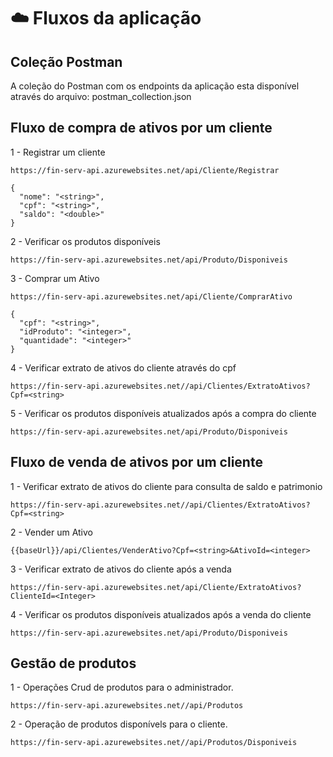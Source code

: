 # ☁️ Fluxos da aplicação

## Coleção Postman

A coleção do Postman com os endpoints da aplicação esta disponível através do arquivo: postman_collection.json

## Fluxo de compra de ativos por um cliente

1 - Registrar um cliente

``
https://fin-serv-api.azurewebsites.net/api/Cliente/Registrar
``

```
{
  "nome": "<string>",
  "cpf": "<string>",
  "saldo": "<double>"
}
```

2 - Verificar os produtos disponíveis

```
https://fin-serv-api.azurewebsites.net/api/Produto/Disponiveis
```

3 - Comprar um Ativo

```
https://fin-serv-api.azurewebsites.net/api/Cliente/ComprarAtivo
```

```
{
  "cpf": "<string>",
  "idProduto": "<integer>",
  "quantidade": "<integer>"
}
```

4 - Verificar extrato de ativos do cliente através do cpf

```
https://fin-serv-api.azurewebsites.net//api/Clientes/ExtratoAtivos?Cpf=<string>
```

5 - Verificar os produtos disponíveis atualizados após a compra do cliente

```
https://fin-serv-api.azurewebsites.net/api/Produto/Disponiveis
```

## Fluxo de venda de ativos por um cliente

1 - Verificar extrato de ativos do cliente para consulta de saldo e patrimonio

```
https://fin-serv-api.azurewebsites.net//api/Clientes/ExtratoAtivos?Cpf=<string>
```

2 - Vender um Ativo

```
{{baseUrl}}/api/Clientes/VenderAtivo?Cpf=<string>&AtivoId=<integer>
```

3 - Verificar extrato de ativos do cliente após a venda

```
https://fin-serv-api.azurewebsites.net/api/Cliente/ExtratoAtivos?ClienteId=<Integer>
```

4 - Verificar os produtos disponíveis atualizados após a venda do cliente

```
https://fin-serv-api.azurewebsites.net/api/Produto/Disponiveis
```

## Gestão de produtos

1 - Operações Crud de produtos para o administrador.

```
https://fin-serv-api.azurewebsites.net//api/Produtos
```

2 - Operação de produtos disponívels para o cliente.

```
https://fin-serv-api.azurewebsites.net//api/Produtos/Disponiveis
```

